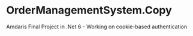 # OrderManagementSystem.Copy
Amdaris Final Project in .Net 6 - Working on cookie-based authentication
